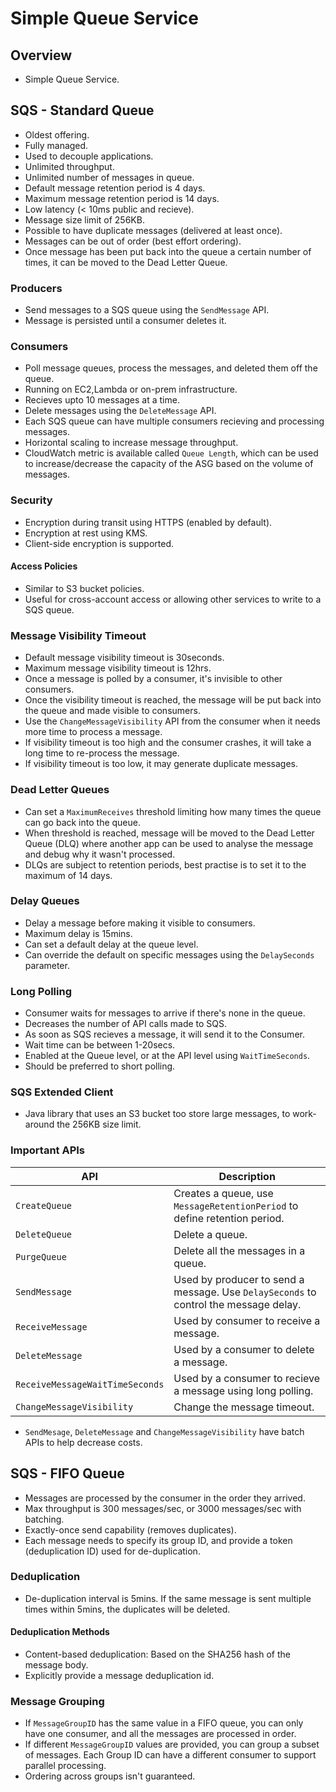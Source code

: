 # Simple Queue Service

## Overview

- Simple Queue Service.

## SQS - Standard Queue

- Oldest offering.
- Fully managed.
- Used to decouple applications.
- Unlimited throughput.
- Unlimited number of messages in queue.
- Default message retention period is 4 days.
- Maximum message retention period is 14 days.
- Low latency (< 10ms public and recieve).
- Message size limit of 256KB.
- Possible to have duplicate messages (delivered at least once).
- Messages can be out of order (best effort ordering).
- Once message has been put back into the queue a certain number of times, it can be moved to the Dead Letter Queue.

### Producers

- Send messages to a SQS queue using the ```SendMessage``` API.
- Message is persisted until a consumer deletes it.

### Consumers

- Poll message queues, process the messages, and deleted them off the queue.
- Running on EC2,Lambda or on-prem infrastructure.
- Recieves upto 10 messages at a time.
- Delete messages using the ```DeleteMessage``` API.
- Each SQS queue can have multiple consumers recieving and processing messages.
- Horizontal scaling to increase message throughput.
- CloudWatch metric is available called ```Queue Length```, which can be used to increase/decrease the capacity of the ASG based on the volume of messages.

### Security

- Encryption during transit using HTTPS (enabled by default).
- Encryption at rest using KMS.
- Client-side encryption is supported.

#### Access Policies

- Similar to S3 bucket policies.
- Useful for cross-account access or allowing other services to write to a SQS queue.

### Message Visibility Timeout

- Default message visibility timeout is 30seconds.
- Maximum message visibility timeout is 12hrs.
- Once a message is polled by a consumer, it's invisible to other consumers.
- Once the visibility timeout is reached, the message will be put back into the queue and made visible to consumers.
- Use the ```ChangeMessageVisibility``` API from the consumer when it needs more time to process a message.
- If visibility timeout is too high and the consumer crashes, it will take a long time to re-process the message.
- If visibility timeout is too low, it may generate duplicate messages.

### Dead Letter Queues

- Can set a ```MaximumReceives``` threshold limiting how many times the queue can go back into the queue.
- When threshold is reached, message will be moved to the Dead Letter Queue (DLQ) where  another app can be used to analyse the message and debug why it wasn't processed.
- DLQs are subject to retention periods, best practise is to set it to the maximum of 14 days.

### Delay Queues

- Delay a message before making it visible to consumers.
- Maximum delay is 15mins.
- Can set a default delay at the queue level.
- Can override the default on specific messages using the ```DelaySeconds``` parameter.

### Long Polling

- Consumer waits for messages to arrive if there's none in the queue.
- Decreases the number of API calls made to SQS.
- As soon as SQS recieves a message, it will send it to the Consumer.
- Wait time can be between 1-20secs.
- Enabled at the Queue level, or at the API level using ```WaitTimeSeconds```.
- Should be preferred to short polling.

### SQS Extended Client

- Java library that uses an S3 bucket too store large messages, to work-around the 256KB size limit.

### Important APIs

| API                                 | Description                                                                              |
|-------------------------------------|------------------------------------------------------------------------------------------|
| ```CreateQueue```                   | Creates a queue, use ```MessageRetentionPeriod``` to define retention period.            |
| ```DeleteQueue```                   | Delete a queue.                                                                          |
| ```PurgeQueue```                    | Delete all the messages in a queue.                                                      |
| ```SendMessage```                   | Used by producer to send a message. Use ```DelaySeconds``` to control the message delay. |
| ```ReceiveMessage```                | Used by consumer to receive a message.                                                   |
| ```DeleteMessage```                 | Used by a consumer to delete a message.                                                  |
| ```ReceiveMessageWaitTimeSeconds``` | Used by a consumer to recieve a message using long polling.                              |
| ```ChangeMessageVisibility```       | Change the message timeout.                                                              |

- ```SendMesage```, ```DeleteMessage``` and ```ChangeMessageVisibility``` have batch APIs to help decrease costs.

## SQS - FIFO Queue

- Messages are processed by the consumer in the order they arrived.
- Max throughput is 300 messages/sec, or 3000 messages/sec with batching.
- Exactly-once send capability (removes duplicates).
- Each message needs to specify its group ID, and provide a token (deduplication ID) used for de-duplication.

### Deduplication

- De-duplication interval is 5mins. If the same message is sent multiple times within 5mins, the duplicates will be deleted.

#### Deduplication Methods

- Content-based deduplication: Based on the SHA256 hash of the message body.
- Explicitly provide a message deduplication id.

### Message Grouping

- If ```MessageGroupID``` has the same value in a FIFO queue, you can only have one consumer, and all the messages are processed in order.
- If different ```MessageGroupID``` values are provided, you can group a subset of messages. Each Group ID can have a different consumer to support parallel processing.
- Ordering across groups isn't guaranteed.
